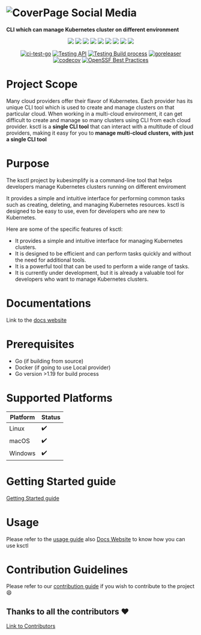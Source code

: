 # ![CoverPage Social Media](./img/ksctl-cover.png)


**CLI which can manage Kubernetes cluster on different environment**

<div align="center"> 
  
   <img src="https://img.shields.io/github/repo-size/arakoodev/EdgeChains?style=for-the-badge" /> 
   <img src="https://img.shields.io/github/issues/arakoodev/EdgeChains?style=for-the-badge" /> 
   <img src="https://img.shields.io/github/issues-pr/arakoodev/EdgeChains?style=for-the-badge" /> 
   <img src="https://img.shields.io/github/issues-pr-closed-raw/arakoodev/EdgeChains?style=for-the-badge" /> 
   <img src="https://img.shields.io/github/license/arakoodev/EdgeChains?style=for-the-badge" /> 
   <img src="https://img.shields.io/github/forks/arakoodev/EdgeChains?style=for-the-badge" /> 
   <img src="https://img.shields.io/github/stars/arakoodev/EdgeChains?style=for-the-badge" /> 
   <img src="https://img.shields.io/github/contributors/arakoodev/EdgeChains?style=for-the-badge" /> 
   <img src="https://img.shields.io/github/last-commit/arakoodev/EdgeChains?style=for-the-badge" />
   
   <br>
   
   [![ci-test-go](https://github.com/kubesimplify/ksctl/actions/workflows/go-fmt.yaml/badge.svg)](https://github.com/kubesimplify/ksctl/actions/workflows/go-fmt.yaml) 
  [![Testing API](https://github.com/kubesimplify/ksctl/actions/workflows/testingAPI.yaml/badge.svg)](https://github.com/kubesimplify/ksctl/actions/workflows/testingAPI.yaml) 
  [![Testing Build process](https://github.com/kubesimplify/ksctl/actions/workflows/testBuilder.yaml/badge.svg)](https://github.com/kubesimplify/ksctl/actions/workflows/testBuilder.yaml) 
  [![goreleaser](https://github.com/kubesimplify/ksctl/actions/workflows/goreleaser.yml/badge.svg)](https://github.com/kubesimplify/ksctl/actions/workflows/goreleaser.yml) 
  [![codecov](https://codecov.io/gh/kubesimplify/ksctl/branch/main/graph/badge.svg?token=QM61IOCPKC)](https://codecov.io/gh/kubesimplify/ksctl) 
  [![OpenSSF Best Practices](https://bestpractices.coreinfrastructure.org/projects/7469/badge)](https://bestpractices.coreinfrastructure.org/projects/7469)
  
</div>




# Project Scope

Many cloud providers offer their flavor of Kubernetes. Each provider has its unique CLI tool which is used to create and manage clusters on that particular cloud. When working in a multi-cloud environment, it can get difficult to create and manage so many clusters using CLI from each cloud provider. ksctl is a **single CLI tool** that can interact with a multitude of cloud providers, making it easy for you to **manage multi-cloud clusters, with just a single CLI tool**

# Purpose

The ksctl project by kubesimplify is a command-line tool that helps developers manage Kubernetes clusters running on different enviroment

It provides a simple and intuitive interface for performing common tasks such as creating, deleting, and managing Kubernetes resources. ksctl is designed to be easy to use, even for developers who are new to Kubernetes.

Here are some of the specific features of ksctl:

- It provides a simple and intuitive interface for managing Kubernetes clusters.
- It is designed to be efficient and can perform tasks quickly and without the need for additional tools.
- It is a powerful tool that can be used to perform a wide range of tasks.
- It is currently under development, but it is already a valuable tool for developers who want to manage Kubernetes clusters.

# Documentations

Link to the [docs website](https://kubesimplify.github.io/ksctl/)


# Prerequisites

- Go (if building from source)
- Docker (if going to use Local provider)
- Go version >1.19 for build process

# Supported Platforms

Platform | Status
--|--
Linux | :heavy_check_mark:
macOS | :heavy_check_mark:
Windows | :heavy_check_mark:

# Getting Started guide

[Getting Started guide](https://kubesimplify.github.io/ksctl/docs/getting-started/install)


# Usage

Please refer to the [usage guide](USAGE.md) also [Docs Website](https://kubesimplify.github.io/ksctl) to know how you can use ksctl


# Contribution Guidelines
Please refer to our [contribution guide](CONTRIBUTING.md) if you wish to contribute to the project :smile:

<!-- # Software Requirement Specification Docs

 [Google Doc Link](https://docs.google.com/document/d/1qLGcJly0qWK0dnno6tKXUsm3dd_BpyKl7oi7PLqi6J0/edit?usp=sharing) -->

## Thanks to all the contributors ❤️
[Link to Contributors](https://github.com/kubesimplify/ksctl/graphs/contributors)
